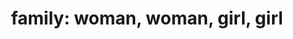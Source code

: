 ---
layout: people&body
title: "family: woman, woman, girl, girl"
emoji: family_woman_woman_girl_girl
permalink: 👩‍👩‍👧‍👧.html
---